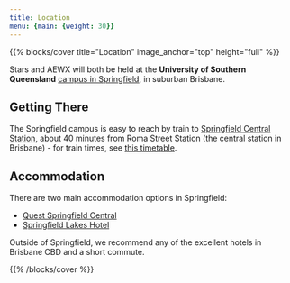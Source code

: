 ```yaml
---
title: Location
menu: {main: {weight: 30}}
---
```


{{% blocks/cover title="Location" image_anchor="top" height="full" %}}

Stars and AEWX will both be held at the **University of Southern Queensland** [campus in Springfield](https://maps.app.goo.gl/b7dq5tBz2wBTcY5N7), in suburban Brisbane. 

## Getting There

The Springfield campus is easy to reach by train to [Springfield Central Station](https://maps.app.goo.gl/AbNy4UEsRyp5ce4RA), about 40 minutes from Roma Street Station (the central station in Brisbane) - for train times, see [this timetable](https://jp.translink.com.au/plan-your-journey/timetables/train/T/springfield-line).

## Accommodation

There are two main accommodation options in Springfield:

- [Quest Springfield Central](https://maps.app.goo.gl/c2PPZuztxRsgh3qJ6)
- [Springfield Lakes Hotel](https://maps.app.goo.gl/mT3cHvXS1dXu4DS76)

Outside of Springfield, we recommend any of the excellent hotels in Brisbane CBD and a short commute.

{{% /blocks/cover %}}
